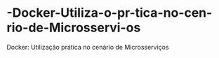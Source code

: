 # -Docker-Utiliza-o-pr-tica-no-cen-rio-de-Microsservi-os
 Docker: Utilização prática no cenário de Microsserviços
